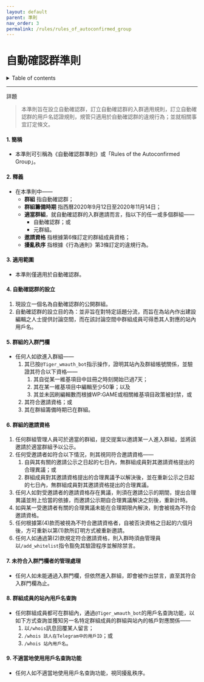 ```yaml
---
layout: default
parent: 準則
nav_order: 3
permalink: /rules/rules_of_autoconfirmed_group
---
```


# 自動確認群準則

<details close markdown="block">
  <summary>
    Table of contents
  </summary>
  {: .text-delta }
- TOC
{:toc}
</details>

---

詳題
> 本準則旨在設立自動確認群，訂立自動確認群的入群適用規則，訂立自動確認群的用戶名認證規則，規管只適用於自動確認群的違規行為；並就相關事宜訂定條文。

#### 1. 簡稱

- 本準則可引稱為《自動確認群準則》或「Rules of the Autoconfirmed Group」。

#### 2. 釋義

- 在本準則中——
  - **群組** 指自動確認群；
  - **群組籌備時期** 指西曆2020年9月12日至2020年11月14日；
  - **適當群組**，就自動確認群的入群邀請而言，指以下的任一或多個群組——
    - 自動確認群；或
    - 元群組。
  - **邀請資格** 指根據第6條訂定的群組成員資格；
  - **擾亂秩序** 指根據《行為通則》第3條訂定的違規行為。

#### 3. 適用範圍

- 本準則僅適用於自動確認群。

#### 4. 自動確認群的設立

1. 現設立一個名為自動確認群的公開群組。
2. 自動確認群的設立目的為：並非旨在對特定話題分流，而旨在為站內作出建設編輯之人士提供討論空間，而在該討論空間中群組成員可得悉其人對應的站內用戶名。

#### 5. 群組的入群門欄

- 任何人如欲進入群組——
    1. 其已按`@Tiger_wmauth_bot`指示操作，證明其站內及群組帳號關係，並驗證其符合以下資格——
        1. 其自從某一維基項目中註冊之時刻開始已過7天；
        2. 其在某一維基項目中編輯至少50筆；以及
        3. 其並未因刷編輯數而根據WP:GAME或相關維基項目政策被封禁，或
    2. 其符合邀請資格；或
    3. 其在群組籌備時期已在群組。

#### 6. 群組的邀請資格

1. 任何群組管理人員可於適當的群組，提交提案以邀請某一人進入群組，並將該邀請於適當群組予以公示。
2. 任何受邀請者如符合以下情況，則其視同符合邀請資格——
    1. 自與其有關的邀請公示之日起的七日內，無群組成員對其邀請資格提出的合理異議；或
    2. 群組成員對其邀請資格提出的合理異議予以解決後，並在重新公示之日起的七日內，無群組成員對其邀請資格提出的合理異議。
3. 任何人如對受邀請者的邀請資格存在異議，則須在邀請公示的期間，提出合理異議並附上恰當的依據，而邀請公示期自合理異議解決之刻後，重新計時。
4. 如與某一受邀請者有關的合理異議未能在合理期限內解決，則會被視為不符合邀請資格。
5. 任何根據第(4)款而被視為不符合邀請資格者，自被否決資格之日起的六個月後，方可重新以第(1)款所訂明方式被重新邀請。
6. 任何人如通過第(2)款規定符合邀請資格，則入群時須由管理員以`/add_whitelist`指令豁免其驗證程序並解除禁言。

#### 7. 未符合入群門欄者的管理處理

- 任何人如未能通過入群門欄，但依然進入群組，即會被作出禁言，直至其符合入群門欄為止。

#### 8. 群組成員的站內用戶名查詢

- 任何群組成員都可在群組內，通過`@Tiger_wmauth_bot`的用戶名查詢功能，以如下方式查詢並獲知另一名特定群組成員的群組與站內的帳戶對應關係——
    1. 以`/whois`訊息回覆某人留言；
    2. `/whois 該人在Telegram中的用戶ID`；或
    3. `/whois 站內用戶名`。

#### 9. 不適當地使用用戶名查詢功能

- 任何人如不適當地使用用戶名查詢功能，視同擾亂秩序。
